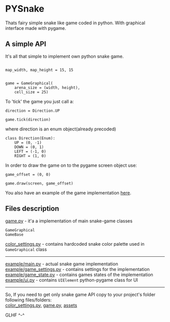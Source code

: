 # PYSnake

Thats fairy simple snake like game coded in python. With graphical interface made with pygame.

## A simple API

It's all that simple to implement own python snake game.
```python3

map_width, map_height = 15, 15


game = GameGraphical(
    arena_size = (width, height),
    cell_size = 25)

```

To 'tick' the game you just call a:
```python3
direction = Direction.UP

game.tick(direction)
```

where direction is an enum object(already precoded)

```python3
class Direction(Enum):
    UP = (0, -1)
    DOWN = (0, 1)
    LEFT = (-1, 0)
    RIGHT = (1, 0)
```

In order to draw the game on to the pygame screen object use:
```python3
game_offset = (0, 0)

game.draw(screen, game_offset)
```

You also have an example of the game implementation [here](/main.py).

## Files description

[game.py](/game.py) - it'a a implementation of main snake-game classes
```python3
GameGraphical
GameBase
```
[color_settings.py](/color_settings.py) - contains hardcoded snake color palette used in ```GameGraphical``` class

--------------
[example/main.py](/example/main.py) - actual snake game implementation\
[example/game_settings.py](/example/game_settings.py) - contains settings for the implementation\
[example/game_state.py](/example/game_state.py) - contains games states of the implementation\
[example/ui.py](/example/ui.py) - contains ```UIElement``` python-pygame class for UI

---------------------
So, If you need to get only snake game API copy to your project's folder following files/folders:\
[color_settings.py](/color_settings.py), [game.py](/game.py), [assets](/assets)

GLHF ^-^




